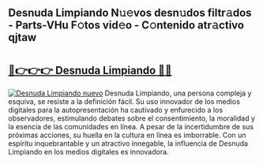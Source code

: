 ## Desnuda Limpiando N𝚞𝚎vos desn𝚞dos filtr𝚊dos - Parts-VHu F𝚘tos vid𝚎o - C𝚘ntenido atr𝚊ctivo qjtaw

# <h2><a href="http://mb81as.tromn.icu/?c=Desnuda+Limpiando">🔗👉👉👉 Desnuda Limpiando 🔗🔗</a></h2>

[![Desnuda Limpiando nuevo](https://i.imgur.com/pEAQMta.gif)](http://mb81as.tromn.icu/?c=Desnuda+Limpiando)
Desnuda Limpiando, una persona compleja y esquiva, se resiste a la definición fácil. Su uso innovador de los medios digitales para la autopresentación ha cautivado y enfurecido a los observadores, estimulando debates sobre el consentimiento, la moralidad y la esencia de las comunidades en línea. A pesar de la incertidumbre de sus próximas acciones, su huella en la cultura en línea es imborrable. Con un espíritu inquebrantable y un atractivo innegable, la influencia de Desnuda Limpiando en los medios digitales es innovadora.
